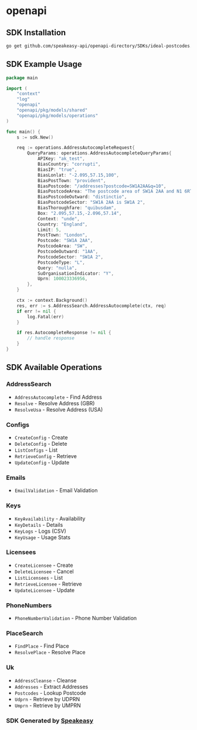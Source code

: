 # openapi

<!-- Start SDK Installation -->
## SDK Installation

```bash
go get github.com/speakeasy-api/openapi-directory/SDKs/ideal-postcodes.co.uk/3.7.0/go
```
<!-- End SDK Installation -->

## SDK Example Usage
<!-- Start SDK Example Usage -->
```go
package main

import (
    "context"
    "log"
    "openapi"
    "openapi/pkg/models/shared"
    "openapi/pkg/models/operations"
)

func main() {
    s := sdk.New()

    req := operations.AddressAutocompleteRequest{
        QueryParams: operations.AddressAutocompleteQueryParams{
            APIKey: "ak_test",
            BiasCountry: "corrupti",
            BiasIP: "true",
            BiasLonlat: "-2.095,57.15,100",
            BiasPostTown: "provident",
            BiasPostcode: "/addresses?postcode=SW1A2AA&q=10",
            BiasPostcodeArea: "The postcode area of SW1A 2AA and N1 6RT are SW and N respectively",
            BiasPostcodeOutward: "distinctio",
            BiasPostcodeSector: "SW1A 2AA is SW1A 2",
            BiasThoroughfare: "quibusdam",
            Box: "2.095,57.15,-2.096,57.14",
            Context: "unde",
            Country: "England",
            Limit: 5,
            PostTown: "London",
            Postcode: "SW1A 2AA",
            PostcodeArea: "SW",
            PostcodeOutward: "1AA",
            PostcodeSector: "SW1A 2",
            PostcodeType: "L",
            Query: "nulla",
            SuOrganisationIndicator: "Y",
            Uprn: 100023336956,
        },
    }

    ctx := context.Background()
    res, err := s.AddressSearch.AddressAutocomplete(ctx, req)
    if err != nil {
        log.Fatal(err)
    }

    if res.AutocompleteResponse != nil {
        // handle response
    }
}
```
<!-- End SDK Example Usage -->

<!-- Start SDK Available Operations -->
## SDK Available Operations


### AddressSearch

* `AddressAutocomplete` - Find Address
* `Resolve` - Resolve Address (GBR)
* `ResolveUsa` - Resolve Address (USA)

### Configs

* `CreateConfig` - Create
* `DeleteConfig` - Delete
* `ListConfigs` - List
* `RetrieveConfig` - Retrieve
* `UpdateConfig` - Update

### Emails

* `EmailValidation` - Email Validation

### Keys

* `KeyAvailability` - Availability
* `KeyDetails` - Details
* `KeyLogs` - Logs (CSV)
* `KeyUsage` - Usage Stats

### Licensees

* `CreateLicensee` - Create
* `DeleteLicensee` - Cancel
* `ListLicensees` - List
* `RetrieveLicensee` - Retrieve
* `UpdateLicensee` - Update

### PhoneNumbers

* `PhoneNumberValidation` - Phone Number Validation

### PlaceSearch

* `FindPlace` - Find Place
* `ResolvePlace` - Resolve Place

### Uk

* `AddressCleanse` - Cleanse
* `Addresses` - Extract Addresses
* `Postcodes` - Lookup Postcode
* `Udprn` - Retrieve by UDPRN
* `Umprn` - Retrieve by UMPRN
<!-- End SDK Available Operations -->

### SDK Generated by [Speakeasy](https://docs.speakeasyapi.dev/docs/using-speakeasy/client-sdks)
